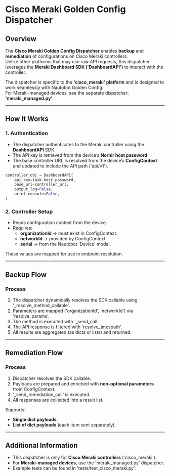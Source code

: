 # Cisco Meraki Golden Config Dispatcher

## Overview

The **Cisco Meraki Golden Config Dispatcher** enables **backup** and **remediation** of configurations on Cisco Meraki controllers.  
Unlike other platforms that may use raw API requests, this dispatcher leverages the **Meraki Dashboard SDK ('DashboardAPI')** to interact with the controller.

The dispatcher is specific to the **'cisco_meraki' platform** and is designed to work seamlessly with Nautobot Golden Config.  
For Meraki-managed devices, see the separate dispatcher: **'meraki_managed.py'**.

---

## How It Works

### 1. Authentication

- The dispatcher authenticates to the Meraki controller using the **DashboardAPI** SDK.
- The API key is retrieved from the device’s **Nornir host password**.
- The base controller URL is resolved from the device’s **ConfigContext** and updated to include the API path ('api/v1').

```python
controller_obj = DashboardAPI(
    api_key=task.host.password,
    base_url=controller_url,
    output_log=False,
    print_console=False,
)
```

### 2. Controller Setup

- Reads configuration context from the device.
- Requires:
  - **organizationId** → must exist in ConfigContext.
  - **networkId** → provided by ConfigContext.
  - **serial** → from the Nautobot 'Device' model.

These values are mapped for use in endpoint resolution.

---

## Backup Flow

### Process

1. The dispatcher dynamically resolves the SDK callable using '\_resolve_method_callable'.
2. Parameters are mapped ('organizationId', 'networkId') via 'resolve_params'.
3. The method is executed with '\_send_call'.
4. The API response is filtered with 'resolve_jmespath'.
5. All results are aggregated (as dicts or lists) and returned.

---

## Remediation Flow

### Process

1. Dispatcher resolves the SDK callable.
2. Payloads are prepared and enriched with **non-optional parameters** from ConfigContext.
3. '\_send_remediation_call' is executed.
4. All responses are collected into a result list.

Supports:

- **Single dict payloads**.
- **List of dict payloads** (each item sent separately).

---

## Additional Information

- This dispatcher is only for **Cisco Meraki controllers** ('cisco_meraki').
- For **Meraki-managed devices**, use the 'meraki_managed.py' dispatcher.
- Example tests can be found in 'tests/test_cisco_meraki.py'.
